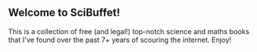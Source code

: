 ## Welcome to SciBuffet!

This is a collection of free (and legal!) top-notch science and maths books that I've found over the past 7+ years of scouring the internet. Enjoy!
